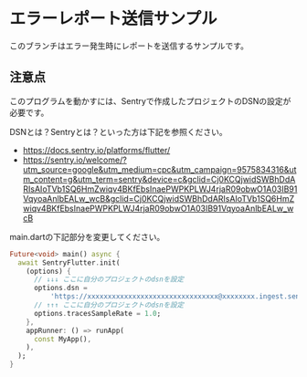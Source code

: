 # エラーレポート送信サンプル

このブランチはエラー発生時にレポートを送信するサンプルです。

## 注意点

このプログラムを動かすには、Sentryで作成したプロジェクトのDSNの設定が必要です。

DSNとは？Sentryとは？といった方は下記を参照ください。

* https://docs.sentry.io/platforms/flutter/
* https://sentry.io/welcome/?utm_source=google&utm_medium=cpc&utm_campaign=9575834316&utm_content=g&utm_term=sentry&device=c&gclid=Cj0KCQjwidSWBhDdARIsAIoTVb1SQ6HmZwiqv4BKfEbsInaePWPKPLWJ4rjaR09obwO1A03IB91VqyoaAnlbEALw_wcB&gclid=Cj0KCQjwidSWBhDdARIsAIoTVb1SQ6HmZwiqv4BKfEbsInaePWPKPLWJ4rjaR09obwO1A03IB91VqyoaAnlbEALw_wcB

main.dartの下記部分を変更してください。

```dart
Future<void> main() async {
  await SentryFlutter.init(
    (options) {
      // ↓↓↓ ここに自分のプロジェクトのdsnを設定
      options.dsn =
          'https://xxxxxxxxxxxxxxxxxxxxxxxxxxxxxxxx@xxxxxxxx.ingest.sentry.io/xxxxxxx';
      // ↑↑↑ ここに自分のプロジェクトのdsnを設定
      options.tracesSampleRate = 1.0;
    },
    appRunner: () => runApp(
      const MyApp(),
    ),
  );
}
```

